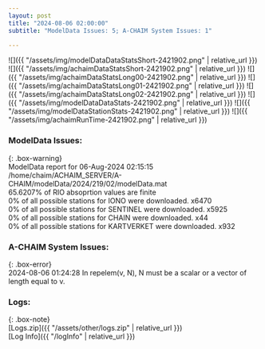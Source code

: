 ```yaml
---
layout: post
title: "2024-08-06 02:00:00"
subtitle: "ModelData Issues: 5; A-CHAIM System Issues: 1"

---
```


![]({{ "/assets/img/modelDataDataStatsShort-2421902.png" | relative_url }})
![]({{ "/assets/img/achaimDataStatsShort-2421902.png" | relative_url }})
![]({{ "/assets/img/achaimDataStatsLong00-2421902.png" | relative_url }})
![]({{ "/assets/img/achaimDataStatsLong01-2421902.png" | relative_url }})
![]({{ "/assets/img/achaimDataStatsLong02-2421902.png" | relative_url }})
![]({{ "/assets/img/modelDataDataStats-2421902.png" | relative_url }})
![]({{ "/assets/img/modelDataStationStats-2421902.png" | relative_url }})
![]({{ "/assets/img/achaimRunTime-2421902.png" | relative_url }})


### ModelData Issues:  
  
{: .box-warning}  
 ModelData report for 06-Aug-2024 02:15:15   
 /home/chaim/ACHAIM_SERVER/A-CHAIM/modelData/2024/219/02/modelData.mat   
 65.6207% of RIO absoprtion values are finite   
 0% of all possible stations for IONO were downloaded. x6470   
 0% of all possible stations for SENTINEL were downloaded. x5925   
 0% of all possible stations for CHAIN were downloaded. x44   
 0% of all possible stations for KARTVERKET were downloaded. x932   
  
### A-CHAIM System Issues:  
  
{: .box-error}  
2024-08-06 01:24:28 In repelem(v, N), N must be a scalar or a vector of length equal to v.  

### Logs:  
  
{: .box-note}  
[Logs.zip]({{ "/assets/other/logs.zip" | relative_url }})  
[Log Info]({{ "/logInfo" | relative_url }})  
